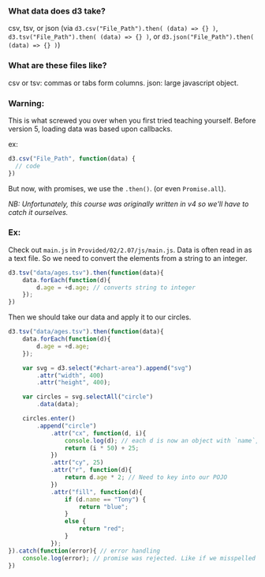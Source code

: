 ### What data does d3 take?
  csv, tsv, or json (via `d3.csv("File_Path").then( (data) => {} )`, `d3.tsv("File_Path").then( (data) => {} )`, or `d3.json("File_Path").then( (data) => {} )`)

### What are these files like?

csv or tsv: commas or tabs form columns.
json: large javascript object.

### Warning:

  This is what screwed you over when you first tried teaching yourself. Before version 5, loading data was based upon callbacks.

ex:
```js
d3.csv("File_Path", function(data) {
  // code
})
```

  But now, with promises, we use the `.then()`. (or even `Promise.all`).
  
*NB: Unfortunately, this course was originally written in v4 so we'll have to catch it ourselves.*


### Ex: 

  Check out `main.js` in `Provided/02/2.07/js/main.js`.
  Data is often read in as a text file. So we need to convert the elements from a string to an integer.
```js
d3.tsv("data/ages.tsv").then(function(data){
    data.forEach(function(d){
        d.age = +d.age; // converts string to integer
    });
})
```

  Then we should take our data and apply it to our circles.

```js
d3.tsv("data/ages.tsv").then(function(data){
    data.forEach(function(d){
        d.age = +d.age;
    });

    var svg = d3.select("#chart-area").append("svg")
        .attr("width", 400)
        .attr("height", 400);

    var circles = svg.selectAll("circle")
        .data(data);

    circles.enter()
        .append("circle")
            .attr("cx", function(d, i){
                console.log(d); // each d is now an object with `name`, `age`.
                return (i * 50) + 25;
            })
            .attr("cy", 25)
            .attr("r", function(d){
                return d.age * 2; // Need to key into our POJO
            })
            .attr("fill", function(d){
                if (d.name == "Tony") {
                    return "blue";
                }
                else {
                    return "red";
                }
            });
}).catch(function(error){ // error handling
    console.log(error); // promise was rejected. Like if we misspelled our file.
})
```